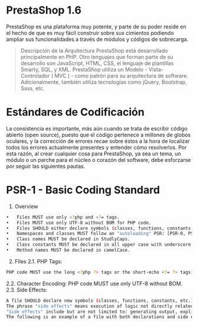 # PrestaShop 1.6

PrestaShop es una plataforma muy potente, y parte de su poder reside en el hecho de que es muy fácil construir sobre sus cimientos podiendo ampliar sus funcionalidades a través de módulos y códigos de sobrecarga.
 > Descripción de la Arquitectura
PrestaShop está desarrollado principalmente en PHP. Otro lenguajes que forman parte de su desarrollo son JavaScript, HTML, CSS, el lenguaje de plantillas Smarty, SQL, y XML. PrestaShop utiliza un Modelo - Vista-Controlador ( MVC ) - como patrón para su arquitectura de software. Adicionalmente, también utiliza tecnologías como jQuery, Bootstrap, Sass, etc.

# Estándares de Codificación
La consistencia es importante, más aún cuando se trata de escribir código abierto (open source), puesto que el código pertenece a millones de globos oculares, y la corrección de errores recae sobre éstos a la hora de localizar todos los errores actualmente presentes y entender cómo resolverlos.
Por esta razón, al crear cualquier cosa para PrestaShop, ya sea un tema, un módulo o un parche para el núcleo o corazón del software, debe esforzarse por seguir las siguientes pautas. 

# PSR-1 - Basic Coding Standard
1. Overview
```sh
•	Files MUST use only <?php and <?= tags.
•	Files MUST use only UTF-8 without BOM for PHP code.
•	Files SHOULD either declare symbols (classes, functions, constants, etc.) or cause side-effects (e.g. generate output, change .ini settings, etc.) but SHOULD NOT do both.
•	Namespaces and classes MUST follow an "autoloading" PSR: [PSR-0, PSR-4].
•	Class names MUST be declared in StudlyCaps.
•	Class constants MUST be declared in all upper case with underscore separators.
•	Method names MUST be declared in camelCase.
```
2. FIles
2.1. PHP Tags: 
```sh
PHP code MUST use the long <?php ?> tags or the short-echo <?= ?> tags; it MUST NOT use the other tag variations.
```
2.2. Character Encoding:  PHP code MUST use only UTF-8 without BOM.
2.3. Side Effects: 
```sh
A file SHOULD declare new symbols (classes, functions, constants, etc.) and cause no other side effects, or it SHOULD execute logic with side effects, but SHOULD NOT do both.
The phrase "side effects" means execution of logic not directly related to declaring classes, functions, constants, etc., merely from including the file.
"Side effects" include but are not limited to: generating output, explicit use of require or include, connecting to external services, modifying ini settings, emitting errors or exceptions, modifying global or static variables, reading from or writing to a file, and so on.
The following is an example of a file with both declarations and side effects; i.e, an example of what to avoid:
```
